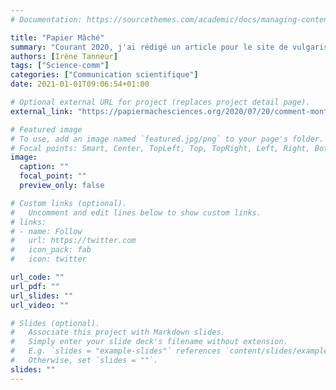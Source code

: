 ```yaml
---
# Documentation: https://sourcethemes.com/academic/docs/managing-content/

title: "Papier Mâché"
summary: "Courant 2020, j'ai rédigé un article pour le site de vulgarisation de publications scientifiques [Papier-Mâché](https://papiermachesciences.org/). Vous pouvez retrouver cet article [ici](https://papiermachesciences.org/2020/07/20/comment-montrer-que-la-mutation-precede-la-selection-avec-une-poignee-de-virus-et-de-bacteries-lexperience-de-luria-et-delbruck-c/?v=C)"
authors: [Irène Tanneur]
tags: ["Science-comm"]
categories: ["Communication scientifique"]
date: 2021-01-01T09:06:54+01:00

# Optional external URL for project (replaces project detail page).
external_link: "https://papiermachesciences.org/2020/07/20/comment-montrer-que-la-mutation-precede-la-selection-avec-une-poignee-de-virus-et-de-bacteries-lexperience-de-luria-et-delbruck-c/?v=C"

# Featured image
# To use, add an image named `featured.jpg/png` to your page's folder.
# Focal points: Smart, Center, TopLeft, Top, TopRight, Left, Right, BottomLeft, Bottom, BottomRight.
image:
  caption: ""
  focal_point: ""
  preview_only: false

# Custom links (optional).
#   Uncomment and edit lines below to show custom links.
# links:
# - name: Follow
#   url: https://twitter.com
#   icon_pack: fab
#   icon: twitter

url_code: ""
url_pdf: ""
url_slides: ""
url_video: ""

# Slides (optional).
#   Associate this project with Markdown slides.
#   Simply enter your slide deck's filename without extension.
#   E.g. `slides = "example-slides"` references `content/slides/example-slides.md`.
#   Otherwise, set `slides = ""`.
slides: ""
---
```

